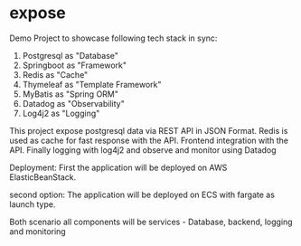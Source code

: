 # expose
Demo Project to showcase following tech stack in sync:
1. Postgresql as "Database"
2. Springboot as "Framework"
3. Redis as "Cache"
4. Thymeleaf as "Template Framework"
5. MyBatis as "Spring ORM"
6. Datadog as "Observability"
7. Log4j2 as "Logging"

This project expose postgresql data via REST API in JSON Format.
Redis is used as cache for fast response with the API.
Frontend integration with the API.
Finally logging with log4j2 and observe and monitor using Datadog

Deployment:
First the application will be deployed on AWS ElasticBeanStack.

second option:
The application will be deployed on ECS with fargate as launch type.

Both scenario all components will be services - Database, backend, logging and monitoring



